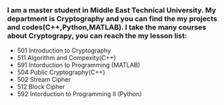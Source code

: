 ### I am a master student in Middle East Technical University. My department is Cryptography and you can find the my projects and codes(C++,Python,MATLAB). I take the many courses about Cryptograpy, you can reach the my lesson list:
* 501 Introduction to Cryptography
* 511 Algorithm and Compexity(C++)
* 591 Intorduction to Programming (MATLAB)
* 504 Public Cryptography(C++)
* 502 Stream Cipher
* 512 Block Cipher
* 592 Intorduction to Programming II (Python)
